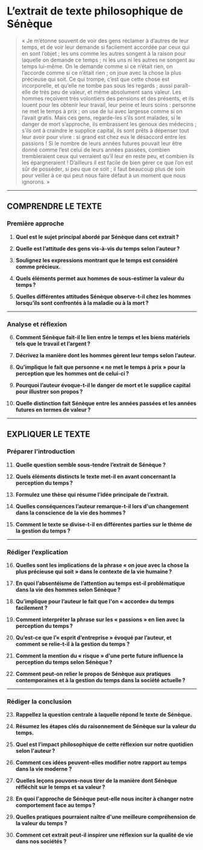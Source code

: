 # L’extrait de texte philosophique de Sénèque

> « Je m’étonne souvent de voir des gens réclamer à d’autres de leur temps, et de voir leur demande si facilement accordée par ceux qui en sont l’objet ; les uns comme les autres songent à la raison pour laquelle on demande ce temps ; ni les uns ni les autres ne songent au temps lui-même. On le demande comme si ce n’était rien, on l’accorde comme si ce n’était rien ; on joue avec la chose la plus précieuse qui soit. Ce qui trompe, c’est que cette chose est incorporelle, et qu’elle ne tombe pas sous les regards ; aussi paraît-elle de très peu de valeur, et même absolument sans valeur. Les hommes reçoivent très volontiers des pensions et des présents, et ils louent pour les obtenir leur travail, leur peine et leurs soins : personne ne met le temps à prix ; on use de lui avec largesse comme si on l’avait gratis. Mais ces gens, regarde-les s’ils sont malades, si le danger de mort s’approche, ils embrassent les genoux des médecins ; s’ils ont à craindre le supplice capital, ils sont prêts à dépenser tout leur avoir pour vivre : si grand est chez eux le désaccord entre les passions ! Si le nombre de leurs années futures pouvait leur être donné comme l’est celui de leurs années passées, combien trembleraient ceux qui verraient qu’il leur en reste peu, et combien ils les épargneraient ! D’ailleurs il est facile de bien gérer ce que l’on est sûr de posséder, si peu que ce soit ; il faut beaucoup plus de soin pour veiller à ce qui peut nous faire défaut à un moment que nous ignorons. »

---

## COMPRENDRE LE TEXTE

### Première approche

1. **Quel est le sujet principal abordé par Sénèque dans cet extrait ?**

2. **Quelle est l’attitude des gens vis-à-vis du temps selon l’auteur ?**

3. **Soulignez les expressions montrant que le temps est considéré comme précieux.**

4. **Quels éléments permet aux hommes de sous-estimer la valeur du temps ?**

5. **Quelles différentes attitudes Sénèque observe-t-il chez les hommes lorsqu’ils sont confrontés à la maladie ou à la mort ?**

---

### Analyse et réflexion

6. **Comment Sénèque fait-il le lien entre le temps et les biens matériels tels que le travail et l’argent ?**

7. **Décrivez la manière dont les hommes gèrent leur temps selon l’auteur.**

8. **Qu’implique le fait que personne « ne met le temps à prix » pour la perception que les hommes ont de celui-ci ?**

9. **Pourquoi l’auteur évoque-t-il le danger de mort et le supplice capital pour illustrer son propos ?**

10. **Quelle distinction fait Sénèque entre les années passées et les années futures en termes de valeur ?**

---

## EXPLIQUER LE TEXTE

### Préparer l’introduction

11. **Quelle question semble sous-tendre l’extrait de Sénèque ?**

12. **Quels éléments distincts le texte met-il en avant concernant la perception du temps ?**

13. **Formulez une thèse qui résume l’idée principale de l’extrait.**

14. **Quelles conséquences l’auteur remarque-t-il lors d'un changement dans la conscience de la vie des hommes ?**

15. **Comment le texte se divise-t-il en différentes parties sur le thème de la gestion du temps ?**

---

### Rédiger l’explication

16. **Quelles sont les implications de la phrase « on joue avec la chose la plus précieuse qui soit » dans le contexte de la vie humaine ?**

17. **En quoi l’absentéisme de l’attention au temps est-il problématique dans la vie des hommes selon Sénèque ?**

18. **Qu’implique pour l’auteur le fait que l'on « accorde» du temps facilement ?**

19. **Comment interpréter la phrase sur les « passions » en lien avec la perception du temps ?**

20. **Qu’est-ce que l’« esprit d’entreprise » évoqué par l’auteur, et comment se relie-t-il à la gestion du temps ?**

21. **Comment la mention du « risque » d'une perte future influence la perception du temps selon Sénèque ?**

22. **Comment peut-on relier le propos de Sénèque aux pratiques contemporaines et à la gestion du temps dans la société actuelle ?**

---

### Rédiger la conclusion

23. **Rappellez la question centrale à laquelle répond le texte de Sénèque.**

24. **Résumez les étapes clés du raisonnement de Sénèque sur la valeur du temps.**

25. **Quel est l’impact philosophique de cette réflexion sur notre quotidien selon l'auteur ?**

26. **Comment ces idées peuvent-elles modifier notre rapport au temps dans la vie moderne ?**

27. **Quelles leçons pouvons-nous tirer de la manière dont Sénèque réfléchit sur le temps et sa valeur ?**

28. **En quoi l'approche de Sénèque peut-elle nous inciter à changer notre comportement face au temps ?**

29. **Quelles pratiques pourraient naître d'une meilleure compréhension de la valeur du temps ?**

30. **Comment cet extrait peut-il inspirer une réflexion sur la qualité de vie dans nos sociétés ?**